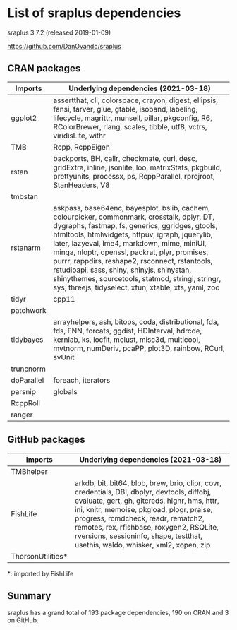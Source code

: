 # List of sraplus dependencies

sraplus 3.7.2 (released 2019-01-09)

https://github.com/DanOvando/sraplus

## CRAN packages

Imports    | Underlying dependencies (2021-03-18)
---------- | ------------------------------------
ggplot2    | assertthat, cli, colorspace, crayon, digest, ellipsis, fansi, farver, glue, gtable, isoband, labeling, lifecycle, magrittr, munsell, pillar, pkgconfig, R6, RColorBrewer, rlang, scales, tibble, utf8, vctrs, viridisLite, withr
TMB        | Rcpp, RcppEigen
rstan      | backports, BH, callr, checkmate, curl, desc, gridExtra, inline, jsonlite, loo, matrixStats, pkgbuild, prettyunits, processx, ps, RcppParallel, rprojroot, StanHeaders, V8
tmbstan    |
rstanarm   | askpass, base64enc, bayesplot, bslib, cachem, colourpicker, commonmark, crosstalk, dplyr, DT, dygraphs, fastmap, fs, generics, ggridges, gtools, htmltools, htmlwidgets, httpuv, igraph, jquerylib, later, lazyeval, lme4, markdown, mime, miniUI, minqa, nloptr, openssl, packrat, plyr, promises, purrr, rappdirs, reshape2, rsconnect, rstantools, rstudioapi, sass, shiny, shinyjs, shinystan, shinythemes, sourcetools, statmod, stringi, stringr, sys, threejs, tidyselect, xfun, xtable, xts, yaml, zoo
tidyr      | cpp11
patchwork  |
tidybayes  | arrayhelpers, ash, bitops, coda, distributional, fda, fds, FNN, forcats, ggdist, HDInterval, hdrcde, kernlab, ks, locfit, mclust, misc3d, multicool, mvtnorm, numDeriv, pcaPP, plot3D, rainbow, RCurl, svUnit
truncnorm  |
doParallel | foreach, iterators
parsnip    | globals
RcppRoll   |
ranger     |

## GitHub packages

Imports           | Underlying dependencies (2021-03-18)
----------------- | ------------------------------------
TMBhelper         |
FishLife          | arkdb, bit, bit64, blob, brew, brio, clipr, covr, credentials, DBI, dbplyr, devtools, diffobj, evaluate, gert, gh, gitcreds, highr, hms, httr, ini, knitr, memoise, pkgload, plogr, praise, progress, rcmdcheck, readr, rematch2, remotes, rex, rfishbase, roxygen2, RSQLite, rversions, sessioninfo, shape, testthat, usethis, waldo, whisker, xml2, xopen, zip
ThorsonUtilities* |

*: imported by FishLife

## Summary

sraplus has a grand total of 193 package dependencies, 190 on CRAN and 3 on
GitHub.
